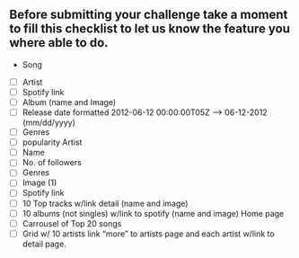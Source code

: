 ## Before submitting your challenge take a moment to fill this checklist to let us know the feature you where able to do.

- Song
- [ ] Artist
- [ ] Spotify link
- [ ] Album (name and Image)
- [ ] Release date formatted 2012-06-12 00:00:00T05Z --> 06-12-2012 (mm/dd/yyyy)
- [ ] Genres
- [ ] popularity
Artist
- [ ] Name
- [ ] No. of followers
- [ ] Genres
- [ ] Image (1)
- [ ] Spotify link
- [ ] 10 Top tracks w/link detail (name and image)
- [ ] 10 albums (not singles) w/link to spotify (name and image)
Home page
- [ ] Carrousel of Top 20 songs
- [ ] Grid w/ 10 artists link “more” to artists page and each artist w/link to detail page.
